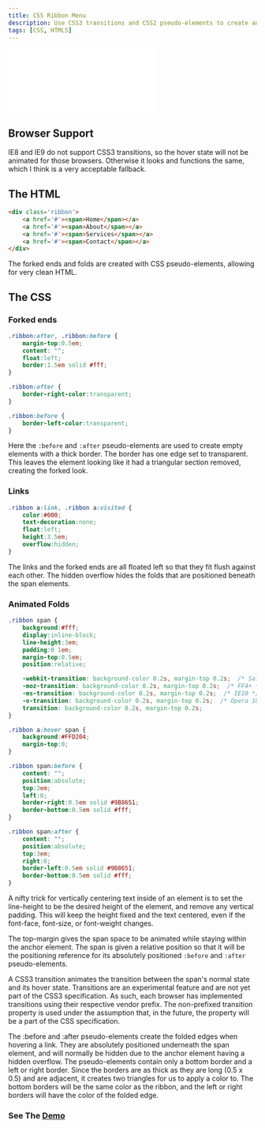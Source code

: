 ```yaml
---
title: CSS Ribbon Menu
description: Use CSS3 transitions and CSS2 pseudo-elements to create an animated navigation ribbon with minimal markup.
tags: [CSS, HTML5]
---
```


<iframe class='demo' src='/demo/ribbon.html?reload=3' style='height:130px' frameborder='0'></iframe>

## Browser Support

IE8 and IE9 do not support CSS3 transitions, so the hover state will not be animated for those browsers.  Otherwise it looks and functions the same, which I think is a very acceptable fallback.

## The HTML

```html
<div class='ribbon'>
	<a href='#'><span>Home</span></a>
	<a href='#'><span>About</span></a>
	<a href='#'><span>Services</span></a>
	<a href='#'><span>Contact</span></a>
</div>
```

The forked ends and folds are created with CSS pseudo-elements, allowing for very clean HTML.

## The CSS

### Forked ends

```css
.ribbon:after, .ribbon:before {
	margin-top:0.5em;
	content: "";
	float:left;
	border:1.5em solid #fff;
}

.ribbon:after {
	border-right-color:transparent;
}

.ribbon:before {
	border-left-color:transparent;
}
```

Here the `:before` and `:after` pseudo-elements are used to create empty elements with a thick border. The border has one edge set to transparent.  This leaves the element looking like it had a triangular section removed, creating the forked look.

### Links

```css
.ribbon a:link, .ribbon a:visited { 
	color:#000;
	text-decoration:none;
	float:left;
	height:3.5em;
	overflow:hidden;
}
```

The links and the forked ends are all floated left so that they fit flush against each other.  The hidden overflow hides the folds that are positioned beneath the span elements.

### Animated Folds

```css
.ribbon span {
	background:#fff;
	display:inline-block;
	line-height:3em;
	padding:0 1em;
	margin-top:0.5em;
	position:relative;

	-webkit-transition: background-color 0.2s, margin-top 0.2s;  /* Saf3.2+, Chrome */
	-moz-transition: background-color 0.2s, margin-top 0.2s;  /* FF4+ */
	-ms-transition: background-color 0.2s, margin-top 0.2s;  /* IE10 */
	-o-transition: background-color 0.2s, margin-top 0.2s;  /* Opera 10.5+ */
	transition: background-color 0.2s, margin-top 0.2s;
}

.ribbon a:hover span {
	background:#FFD204;
	margin-top:0;
}

.ribbon span:before {
	content: "";
	position:absolute;
	top:3em;
	left:0;
	border-right:0.5em solid #9B8651;
	border-bottom:0.5em solid #fff;
}

.ribbon span:after {
	content: "";
	position:absolute;
	top:3em;
	right:0;
	border-left:0.5em solid #9B8651;
	border-bottom:0.5em solid #fff;
}
```

A nifty trick for vertically centering text inside of an element is to set the line-height to be the desired height of the element, and remove any vertical padding. This will keep the height fixed and the text centered, even if the font-face, font-size, or font-weight changes.

The top-margin gives the span space to be animated while staying within the anchor element. The span is given a relative position so that it will be the positioning reference for its absolutely positioned `:before` and `:after` pseudo-elements.

A CSS3 transition animates the transition between the span's normal state and its hover state. Transitions are an experimental feature and are not yet part of the CSS3 specification.  As such, each browser has implemented transitions using their respective vendor prefix. The non-prefixed transition property is used under the assumption that, in the future, the property will be a part of the CSS specification.

The :before and :after pseudo-elements create the folded edges when hovering a link.  They are absolutely positioned underneath the span element, and will normally be hidden due to the anchor element having a hidden overflow.  The pseudo-elements contain only a bottom border and a left or right border. Since the borders are as thick as they are long (0.5 x 0.5) and are adjacent, it creates two triangles for us to apply a color to.  The bottom borders will be the same color as the ribbon, and the left or right borders will have the color of the folded edge.

### See The [Demo](/demo/ribbon.html)
